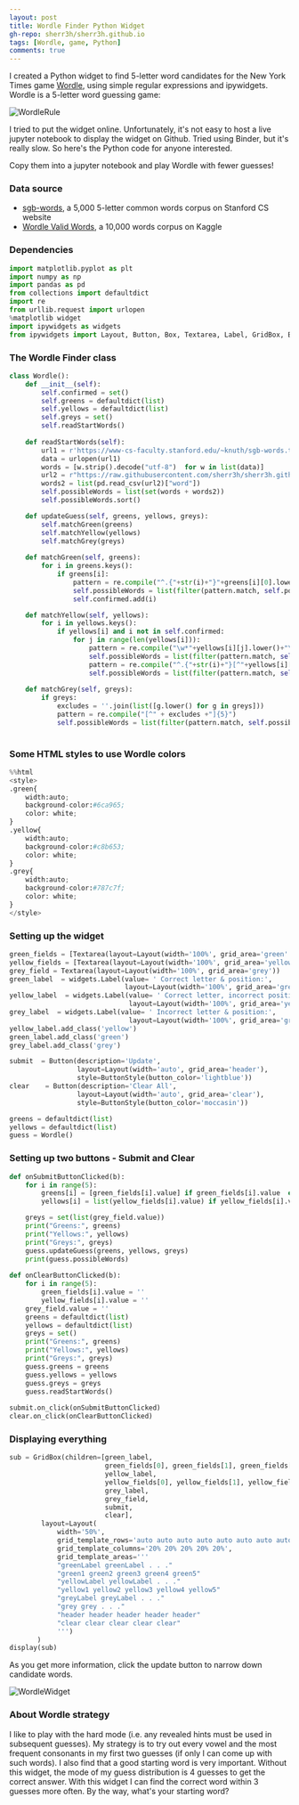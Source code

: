 ```yaml
---
layout: post
title: Wordle Finder Python Widget
gh-repo: sherr3h/sherr3h.github.io
tags: [Wordle, game, Python]
comments: true
---
```

I created a Python widget to find 5-letter word candidates for the New York Times game [Wordle](https://www.nytimes.com/games/wordle/index.html), using simple regular expressions and ipywidgets. Wordle is a 5-letter word guessing game:

![WordleRule](/img/Wordle.png)


I tried to put the widget online. Unfortunately, it's not easy to host a live jupyter notebook to display the widget on Github. Tried using Binder, but it's really slow. So here's the Python code for anyone interested. 


Copy them into a jupyter notebook and play Wordle with fewer guesses!

### Data source
- [sgb-words](https://www-cs-faculty.stanford.edu/~knuth/sgb-words.txt), a 5,000 5-letter common words corpus on Stanford CS website
- [Wordle Valid Words](https://www.kaggle.com/datasets/bcruise/wordle-valid-words), a 10,000 words corpus on Kaggle


### Dependencies

```python
import matplotlib.pyplot as plt
import numpy as np
import pandas as pd
from collections import defaultdict
import re
from urllib.request import urlopen
%matplotlib widget
import ipywidgets as widgets
from ipywidgets import Layout, Button, Box, Textarea, Label, GridBox, ButtonStyle
```

### The Wordle Finder class
```python
class Wordle():
    def __init__(self):
        self.confirmed = set()
        self.greens = defaultdict(list)
        self.yellows = defaultdict(list)
        self.greys = set()
        self.readStartWords()
    
    def readStartWords(self):
        url1 = r'https://www-cs-faculty.stanford.edu/~knuth/sgb-words.txt'
        data = urlopen(url1)
        words = [w.strip().decode("utf-8")  for w in list(data)]
        url2 = r"https://raw.githubusercontent.com/sherr3h/sherr3h.github.io/master/data/valid_guesses.csv"
        words2 = list(pd.read_csv(url2)["word"])
        self.possibleWords = list(set(words + words2))
        self.possibleWords.sort()

    def updateGuess(self, greens, yellows, greys):
        self.matchGreen(greens)
        self.matchYellow(yellows)
        self.matchGrey(greys)
        
    def matchGreen(self, greens):
        for i in greens.keys():
            if greens[i]:
                pattern = re.compile("^.{"+str(i)+"}"+greens[i][0].lower()+".*")
                self.possibleWords = list(filter(pattern.match, self.possibleWords))
                self.confirmed.add(i)

    def matchYellow(self, yellows):
        for i in yellows.keys():
            if yellows[i] and i not in self.confirmed:
                for j in range(len(yellows[i])):
                    pattern = re.compile("\w*"+yellows[i][j].lower()+"\w*")
                    self.possibleWords = list(filter(pattern.match, self.possibleWords))
                    pattern = re.compile("^.{"+str(i)+"}[^"+yellows[i][j].lower()+"].*")
                    self.possibleWords = list(filter(pattern.match, self.possibleWords))
                    
    def matchGrey(self, greys):
        if greys:
            excludes = ''.join(list([g.lower() for g in greys]))
            pattern = re.compile("[^" + excludes +"]{5}")
            self.possibleWords = list(filter(pattern.match, self.possibleWords))
        
```

### Some HTML styles to use Wordle colors 
```python
%%html
<style>
.green{
    width:auto;
    background-color:#6ca965;
    color: white;
}
.yellow{
    width:auto;
    background-color:#c8b653;
    color: white;
}
.grey{
    width:auto;
    background-color:#787c7f;
    color: white;
}
</style>
```

### Setting up the widget
```python
green_fields = [Textarea(layout=Layout(width='100%', grid_area='green' + str(i))) for i in range(1,6)]
yellow_fields = [Textarea(layout=Layout(width='100%', grid_area='yellow' + str(i))) for i in range(1,6)]
grey_field = Textarea(layout=Layout(width='100%', grid_area='grey'))
green_label  = widgets.Label(value= ' Correct letter & position:', 
                             layout=Layout(width='100%', grid_area='greenLabel'))
yellow_label  = widgets.Label(value= ' Correct letter, incorrect position:', 
                              layout=Layout(width='100%', grid_area='yellowLabel'))
grey_label  = widgets.Label(value= ' Incorrect letter & position:', 
                              layout=Layout(width='100%', grid_area='greyLabel'))
yellow_label.add_class('yellow')
green_label.add_class('green')
grey_label.add_class('grey')

submit  = Button(description='Update',
                 layout=Layout(width='auto', grid_area='header'),
                 style=ButtonStyle(button_color='lightblue'))
clear    = Button(description='Clear All',
                 layout=Layout(width='auto', grid_area='clear'),
                 style=ButtonStyle(button_color='moccasin'))

greens = defaultdict(list)
yellows = defaultdict(list)
guess = Wordle()
```

### Setting up two buttons - Submit and Clear 
```python
def onSubmitButtonClicked(b):
    for i in range(5):
        greens[i] = [green_fields[i].value] if green_fields[i].value  else []
        yellows[i] = list(yellow_fields[i].value) if yellow_fields[i].value else [] 

    greys = set(list(grey_field.value))
    print("Greens:", greens)
    print("Yellows:", yellows)
    print("Greys:", greys)
    guess.updateGuess(greens, yellows, greys)
    print(guess.possibleWords)
    
def onClearButtonClicked(b):
    for i in range(5):
        green_fields[i].value = ''
        yellow_fields[i].value = ''
    grey_field.value = ''
    greens = defaultdict(list)
    yellows = defaultdict(list)
    greys = set()
    print("Greens:", greens)
    print("Yellows:", yellows)
    print("Greys:", greys)
    guess.greens = greens
    guess.yellows = yellows
    guess.greys = greys
    guess.readStartWords()
    
submit.on_click(onSubmitButtonClicked)
clear.on_click(onClearButtonClicked)
```

### Displaying everything
```python
sub = GridBox(children=[green_label,
                        green_fields[0], green_fields[1], green_fields[2], green_fields[3], green_fields[4], 
                        yellow_label,
                        yellow_fields[0], yellow_fields[1], yellow_fields[2], yellow_fields[3], yellow_fields[4],
                        grey_label,
                        grey_field,
                        submit,
                        clear],
        layout=Layout(
            width='50%',
            grid_template_rows='auto auto auto auto auto auto auto auto', # auto auto',
            grid_template_columns='20% 20% 20% 20% 20%',
            grid_template_areas='''
            "greenLabel greenLabel . . ."
            "green1 green2 green3 green4 green5"
            "yellowLabel yellowLabel . . ."
            "yellow1 yellow2 yellow3 yellow4 yellow5"
            "greyLabel greyLabel . . ."
            "grey grey . . ."
            "header header header header header"
            "clear clear clear clear clear"
            ''')
       )
display(sub)
```

As you get more information, click the update button to narrow down candidate words. 

![WordleWidget](/img/WordleFinder.png)

### About Wordle strategy
I like to play with the hard mode (i.e. any revealed hints must be used in subsequent guesses). My strategy is to try out every vowel and the most frequent  consonants in my first two guesses (if only I can come up with such words). I also find that a good starting word is very important. Without this widget, the mode of my guess distribution is 4 guesses to get the correct answer. With this widget I can find the correct word within 3 guesses more often. By the way, what's your starting word?


